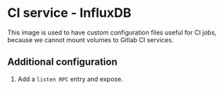 # CI service - InfluxDB

This image is used to have custom configuration files useful for CI jobs, because we cannot mount volumes to Gitlab CI services.

## Additional configuration

1. Add a `listen RPC` entry and expose.
